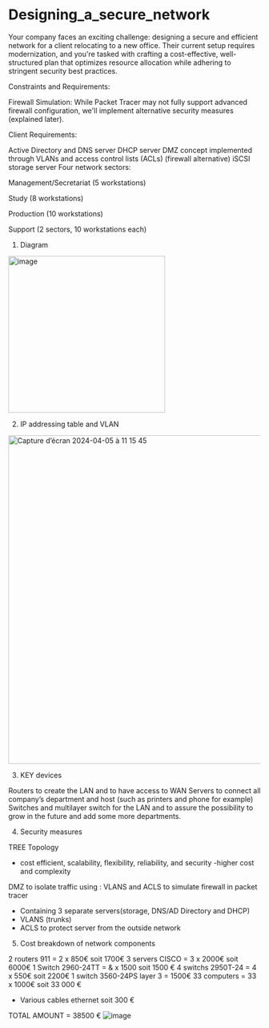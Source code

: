 # Designing_a_secure_network
Your company faces an exciting challenge: designing a secure and efficient network for a client relocating to a new office. Their current setup requires modernization, and you're tasked with crafting a cost-effective, well-structured plan that optimizes resource allocation while adhering to stringent security best practices.

Constraints and Requirements:

Firewall Simulation: While Packet Tracer may not fully support advanced firewall configuration, we'll implement alternative security measures (explained later).

Client Requirements:

Active Directory and DNS server
DHCP server
DMZ concept implemented through VLANs and access control lists (ACLs) (firewall alternative)
iSCSI storage server
Four network sectors:

Management/Secretariat (5 workstations)

Study (8 workstations)

Production (10 workstations)

Support (2 sectors, 10 workstations each)

1. Diagram
<img width="313" alt="image" src="https://github.com/Lieul000/Designing_a_secure_network/assets/155724755/a4643f6d-89ac-4f24-b9ae-91d700c0c167">

2.	IP addressing table and VLAN

<img width="656" alt="Capture d’écran 2024-04-05 à 11 15 45" src="https://github.com/Lieul000/Designing_a_secure_network/assets/155724755/ab968940-79f6-410f-99a0-8b26f0a7e7af">


3.	KEY devices

Routers to create the LAN and to have access to WAN
Servers to connect all company’s department and host (such as printers and phone for example)
Switches and multilayer switch for the LAN and to assure the possibility to grow in the future and add some more departments.

4.	Security measures

TREE Topology 
+ cost efficient, scalability, flexibility, reliability, and security 
-higher cost and complexity

DMZ   to isolate traffic using : VLANS and ACLS to simulate firewall in packet tracer
-	Containing 3 separate servers(storage, DNS/AD Directory and DHCP)
-	VLANS (trunks)
-	ACLS to protect server from the outside network







5.	Cost breakdown of network components

2 routers 911 = 2 x 850€ soit 1700€
3 servers CISCO = 3 x 2000€ soit 6000€
1 Switch 2960-24TT = & x 1500 soit 1500 €
4 switchs 2950T-24 = 4 x 550€ soit 2200€
1 switch 3560-24PS layer 3 = 1500€
33 computers = 33 x 1000€ soit 33 000 €

+ Various cables ethernet  soit 300 €

TOTAL AMOUNT = 38500 €
![image](https://github.com/Lieul000/Designing_a_secure_network/assets/155724755/cbda59ad-57ab-4409-b8cb-ccf1f199e9fa)

